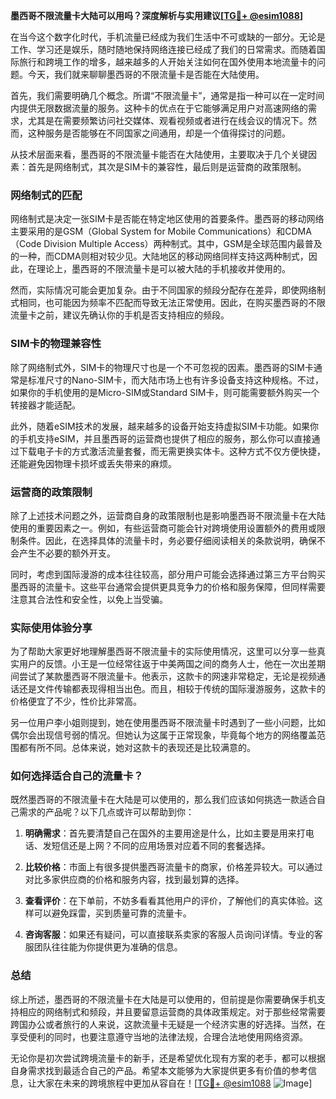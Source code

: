 **墨西哥不限流量卡大陆可以用吗？深度解析与实用建议[[TG💪+ @esim1088](https://t.me/s/esim1088)]**

在当今这个数字化时代，手机流量已经成为我们生活中不可或缺的一部分。无论是工作、学习还是娱乐，随时随地保持网络连接已经成了我们的日常需求。而随着国际旅行和跨境工作的增多，越来越多的人开始关注如何在国外使用本地流量卡的问题。今天，我们就来聊聊墨西哥的不限流量卡是否能在大陆使用。

首先，我们需要明确几个概念。所谓“不限流量卡”，通常是指一种可以在一定时间内提供无限数据流量的服务。这种卡的优点在于它能够满足用户对高速网络的需求，尤其是在需要频繁访问社交媒体、观看视频或者进行在线会议的情况下。然而，这种服务是否能够在不同国家之间通用，却是一个值得探讨的问题。

从技术层面来看，墨西哥的不限流量卡能否在大陆使用，主要取决于几个关键因素：首先是网络制式，其次是SIM卡的兼容性，最后则是运营商的政策限制。

### 网络制式的匹配

网络制式是决定一张SIM卡是否能在特定地区使用的首要条件。墨西哥的移动网络主要采用的是GSM（Global System for Mobile Communications）和CDMA（Code Division Multiple Access）两种制式。其中，GSM是全球范围内最普及的一种，而CDMA则相对较少见。大陆地区的移动网络同样支持这两种制式，因此，在理论上，墨西哥的不限流量卡是可以被大陆的手机接收并使用的。

然而，实际情况可能会更加复杂。由于不同国家的频段分配存在差异，即使网络制式相同，也可能因为频率不匹配而导致无法正常使用。因此，在购买墨西哥的不限流量卡之前，建议先确认你的手机是否支持相应的频段。

### SIM卡的物理兼容性

除了网络制式外，SIM卡的物理尺寸也是一个不可忽视的因素。墨西哥的SIM卡通常是标准尺寸的Nano-SIM卡，而大陆市场上也有许多设备支持这种规格。不过，如果你的手机使用的是Micro-SIM或Standard SIM卡，则可能需要额外购买一个转接器才能适配。

此外，随着eSIM技术的发展，越来越多的设备开始支持虚拟SIM卡功能。如果你的手机支持eSIM，并且墨西哥的运营商也提供了相应的服务，那么你可以直接通过下载电子卡的方式激活流量套餐，而无需更换实体卡。这种方式不仅方便快捷，还能避免因物理卡损坏或丢失带来的麻烦。

### 运营商的政策限制

除了上述技术问题之外，运营商自身的政策限制也是影响墨西哥不限流量卡在大陆使用的重要因素之一。例如，有些运营商可能会针对跨境使用设置额外的费用或限制条件。因此，在选择具体的流量卡时，务必要仔细阅读相关的条款说明，确保不会产生不必要的额外开支。

同时，考虑到国际漫游的成本往往较高，部分用户可能会选择通过第三方平台购买墨西哥的流量卡。这些平台通常会提供更具竞争力的价格和服务保障，但同样需要注意其合法性和安全性，以免上当受骗。

### 实际使用体验分享

为了帮助大家更好地理解墨西哥不限流量卡的实际使用情况，这里可以分享一些真实用户的反馈。小王是一位经常往返于中美两国之间的商务人士，他在一次出差期间尝试了某款墨西哥不限流量卡。他表示，这款卡的网速非常稳定，无论是视频通话还是文件传输都表现得相当出色。而且，相较于传统的国际漫游服务，这款卡的价格便宜了不少，性价比非常高。

另一位用户李小姐则提到，她在使用墨西哥不限流量卡时遇到了一些小问题，比如偶尔会出现信号弱的情况。但她认为这属于正常现象，毕竟每个地方的网络覆盖范围都有所不同。总体来说，她对这款卡的表现还是比较满意的。

### 如何选择适合自己的流量卡？

既然墨西哥的不限流量卡在大陆是可以使用的，那么我们应该如何挑选一款适合自己需求的产品呢？以下几点或许可以帮助到你：

1. **明确需求**：首先要清楚自己在国外的主要用途是什么，比如主要是用来打电话、发短信还是上网？不同的应用场景对应着不同的套餐选择。
   
2. **比较价格**：市面上有很多提供墨西哥流量卡的商家，价格差异较大。可以通过对比多家供应商的价格和服务内容，找到最划算的选择。

3. **查看评价**：在下单前，不妨多看看其他用户的评价，了解他们的真实体验。这样可以避免踩雷，买到质量可靠的流量卡。

4. **咨询客服**：如果还有疑问，可以直接联系卖家的客服人员询问详情。专业的客服团队往往能为你提供更为准确的信息。

### 总结

综上所述，墨西哥的不限流量卡在大陆是可以使用的，但前提是你需要确保手机支持相应的网络制式和频段，并且要留意运营商的具体政策规定。对于那些经常需要跨国办公或者旅行的人来说，这款流量卡无疑是一个经济实惠的好选择。当然，在享受便利的同时，也要注意遵守当地的法律法规，合理合法地使用网络资源。

无论你是初次尝试跨境流量卡的新手，还是希望优化现有方案的老手，都可以根据自身需求找到最适合自己的产品。希望本文能够为大家提供更多有价值的参考信息，让大家在未来的跨境旅程中更加从容自在！[[TG💪+ @esim1088](https://t.me/s/esim1088) ![Image](https://i.postimg.cc/4NQfJmqS/Snipaste-2025-05-13-00-14-12.png)]